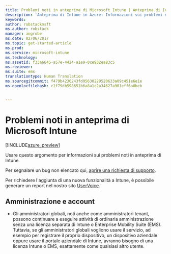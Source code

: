```yaml
---
title: Problemi noti in anteprima di Microsoft Intune | Anteprima di Intune in Azure | Documentazione Microsoft
description: 'Anteprima di Intune in Azure: Informazioni sui problemi noti in anteprima'
keywords: 
author: robstackmsft
ms.author: robstack
manager: angrobe
ms.date: 02/06/2017
ms.topic: get-started-article
ms.prod: 
ms.service: microsoft-intune
ms.technology: 
ms.assetid: f33a6645-a57e-4424-a1e9-0ce932ea83c5
ms.reviewer: 
ms.suite: ems
translationtype: Human Translation
ms.sourcegitcommit: f479b4236243fd05630229520633a09c451e6e1e
ms.openlocfilehash: c1f79db598651b6a8a1c2a34627a901eff6a0beb


---
```


# <a name="known-issues-in-the-microsoft-intune-preview"></a>Problemi noti in anteprima di Microsoft Intune


[!INCLUDE[azure_preview](../includes/azure_preview.md)]


Usare questo argomento per informazioni sui problemi noti in anteprima di Intune.

Per segnalare un bug non elencato qui, [aprire una richiesta di supporto](https://docs.microsoft.com/intune/troubleshoot/how-to-get-support-for-microsoft-intune).

Per richiedere l'aggiunta di una nuova funzionalità a Intune, è possibile generare un report nel nostro sito [UserVoice](https://microsoftintune.uservoice.com/forums/291681-ideas/category/189016-azure-admin-console).

## <a name="administration-and-accounts"></a>Amministrazione e account

- Gli amministratori globali, noti anche come amministratori tenant, possono continuare a eseguire attività di ordinaria amministrazione senza una licenza separata di Intune o Enterprise Mobility Suite (EMS). Tuttavia, se gli amministratori globali vogliono usare il servizio, ad esempio per registrare il proprio dispositivo, un dispositivo aziendale oppure usare il portale aziendale di Intune, avranno bisogno di una licenza Intune o EMS, esattamente come qualsiasi altro utente.



<!--HONumber=Feb17_HO1-->


